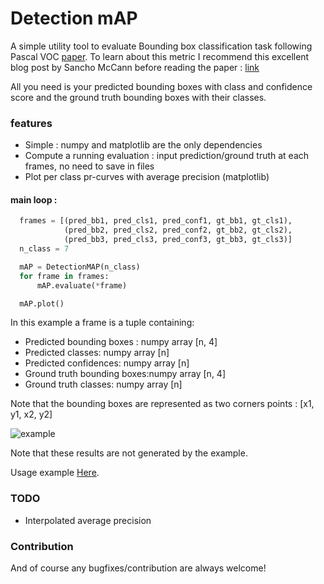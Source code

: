 # Detection mAP

A simple utility tool to evaluate Bounding box classification task following Pascal VOC [paper](http://homepages.inf.ed.ac.uk/ckiw/postscript/ijcv_voc09.pdf).
To learn about this metric I recommend this excellent blog post by Sancho McCann before reading the paper : [link](https://sanchom.wordpress.com/2011/09/01/precision-recall)

All you need is your predicted bounding boxes with class and confidence score and the ground truth bounding boxes with their classes.

### features
- Simple : numpy and matplotlib are the only dependencies
- Compute a running evaluation : input prediction/ground truth at each frames, no need to save in files
- Plot per class pr-curves with average precision (matplotlib)

#### main loop :
```python
  frames = [(pred_bb1, pred_cls1, pred_conf1, gt_bb1, gt_cls1),
            (pred_bb2, pred_cls2, pred_conf2, gt_bb2, gt_cls2),
            (pred_bb3, pred_cls3, pred_conf3, gt_bb3, gt_cls3)]
  n_class = 7

  mAP = DetectionMAP(n_class)
  for frame in frames:
      mAP.evaluate(*frame)

  mAP.plot()
```
In this example a frame is a tuple containing:
- Predicted bounding boxes :  numpy array [n, 4]
- Predicted classes:          numpy array [n]
- Predicted confidences:      numpy array [n]
- Ground truth bounding boxes:numpy array [n, 4]
- Ground truth classes:       numpy array [n]

Note that the bounding boxes are represented as two corners points : [x1, y1, x2, y2]

![example](https://github.com/MathGaron/mean_average_precision/raw/master/image/pr-curve.png "pr-curves")

Note that these results are not generated by the example.

Usage example [Here](https://github.com/MathGaron/mean_average_precision/blob/master/mean_average_precision/example.py).


### TODO
- Interpolated average precision

### Contribution
And of course any bugfixes/contribution are always welcome!
